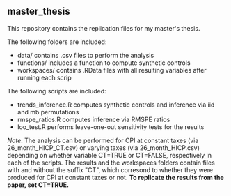 ## master_thesis

This repository contains the replication files for my master's thesis. 

The following folders are included:
- data/ contains .csv files to perform the analysis
- functions/ includes a function to compute synthetic controls 
- workspaces/ contains .RData files with all resulting variables after running each scrip

The following scripts are included:
- trends_inference.R computes synthetic controls and inference via iid and mb permutations
- rmspe_ratios.R computes inference via RMSPE ratios
- loo_test.R performs leave-one-out sensitivity tests for the results

*Note*: The analysis can be performed for CPI at constant taxes (via 26_month_HICP_CT.csv) or varying taxes (via 26_month_HICP.csv) depending on whether variable CT=TRUE or CT=FALSE, respectively in each of the scripts. The results and the workspaces folders contain files with and without the suffix "CT", which corresond to whether they were produced for CPI at constant taxes or not. **To replicate the results from the paper, set CT=TRUE.**
      
